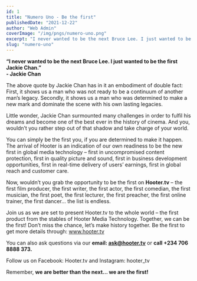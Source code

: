 ```yaml
---
id: 1
title: "Numero Uno - Be the first"
publishedDate: "2021-12-22"
author: "Web Admin"
coverImage: "/img/pngs/numero-uno.png"
excerpt: "I never wanted to be the next Bruce Lee. I just wanted to be the first Jackie Chan. - Jackie Chan"
slug: "numero-uno"
---
```


**“I never wanted to be the next Bruce Lee. I just wanted to be the first Jackie Chan.”**
\
**- Jackie Chan**

The above quote by Jackie Chan has in it an embodiment of double fact: 
First, it shows us a man who was not ready to be a continuum of another 
man’s legacy. Secondly, it shows us a man who was determined to make a 
new mark and dominate the scene with his own lasting legacies.

Little wonder, Jackie Chan surmounted many challenges in order to fulfil his 
dreams and become one of the best ever in the history of cinema. And you, 
wouldn’t you rather step out of that shadow and take charge of your world. 

You can simply be the first you, if you are determined to make it happen.
The arrival of Hooter is an indication of our own readiness to be the new first 
in global media technology – first in uncompromised content protection, first 
in quality picture and sound, first in business development opportunities, 
first in real-time delivery of users’ earnings, first in global reach and 
customer care.

Now, wouldn’t you grab the opportunity to be the first on **Hooter.tv**  – the 
first film producer, the first writer, the first actor, the first comedian, the first 
musician, the first poet, the first lecturer, the first preacher, the first online 
trainer, the first dancer... the list is endless.

Join us as we are set to present Hooter.tv to the whole world – the first 
product from the stables of Hooter Media Technology.  Together, we can be 
the first!  Don’t miss the chance, let’s make history together. 
Be the first to get more details through: www.hooter.tv

You can also ask questions via our **email: ask@hooter.tv**  or **call +234 706 8888 373.**

Follow us on Facebook: Hooter.tv and Instagram: hooter_tv

Remember, **we are better than the next... we are the first!**
